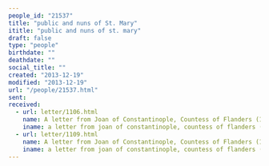 ```yaml
---
people_id: "21537"
title: "public and nuns of St. Mary"
ititle: "public and nuns of st. mary"
draft: false
type: "people"
birthdate: ""
deathdate: ""
social_title: ""
created: "2013-12-19"
modified: "2013-12-19"
url: "/people/21537.html"
sent:
received:
  - url: letter/1106.html
    name: A letter from Joan of Constantinople, Countess of Flanders (1217, July 10)
    iname: a letter from joan of constantinople, countess of flanders (1217, july 10)
  - url: letter/1109.html
    name: A letter from Joan of Constantinople, Countess of Flanders (1218/19, January)
    iname: a letter from joan of constantinople, countess of flanders (1218/19, january)
---
```

